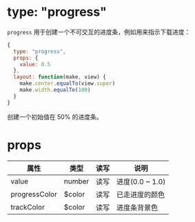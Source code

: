 # type: "progress"

`progress` 用于创建一个不可交互的进度条，例如用来指示下载进度：

```js
{
  type: "progress",
  props: {
    value: 0.5
  },
  layout: function(make, view) {
    make.center.equalTo(view.super)
    make.width.equalTo(100)
  }
}
```

创建一个初始值在 50% 的进度条。

# props

属性 | 类型 | 读写 | 说明
---|---|---|---
value | number | 读写 | 进度(0.0 ~ 1.0)
progressColor | $color | 读写 | 已走进度的颜色
trackColor | $color | 读写 | 进度条背景色